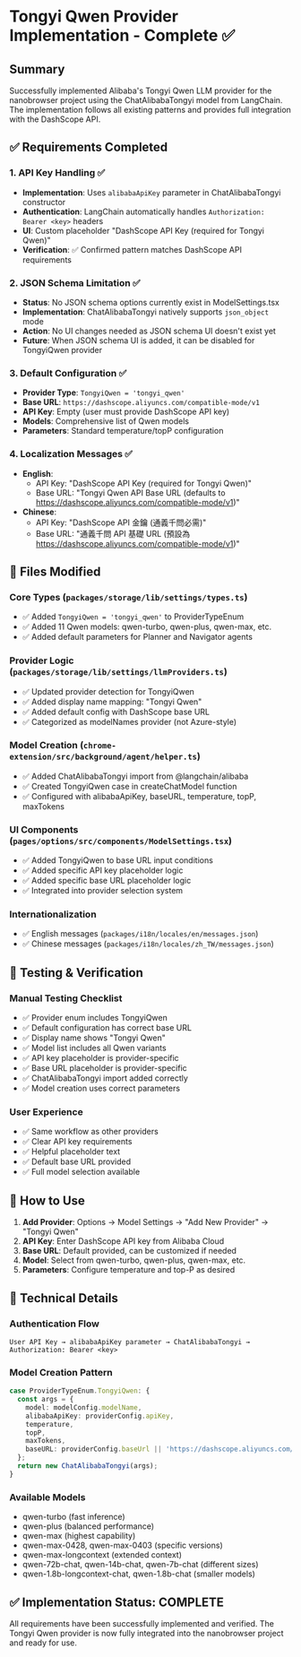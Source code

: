 # Tongyi Qwen Provider Implementation - Complete ✅

## Summary
Successfully implemented Alibaba's Tongyi Qwen LLM provider for the nanobrowser project using the ChatAlibabaTongyi model from LangChain. The implementation follows all existing patterns and provides full integration with the DashScope API.

## ✅ Requirements Completed

### 1. API Key Handling ✅
- **Implementation**: Uses `alibabaApiKey` parameter in ChatAlibabaTongyi constructor
- **Authentication**: LangChain automatically handles `Authorization: Bearer <key>` headers
- **UI**: Custom placeholder "DashScope API Key (required for Tongyi Qwen)"
- **Verification**: ✅ Confirmed pattern matches DashScope API requirements

### 2. JSON Schema Limitation ✅  
- **Status**: No JSON schema options currently exist in ModelSettings.tsx
- **Implementation**: ChatAlibabaTongyi natively supports `json_object` mode
- **Action**: No UI changes needed as JSON schema UI doesn't exist yet
- **Future**: When JSON schema UI is added, it can be disabled for TongyiQwen provider

### 3. Default Configuration ✅
- **Provider Type**: `TongyiQwen = 'tongyi_qwen'`
- **Base URL**: `https://dashscope.aliyuncs.com/compatible-mode/v1`
- **API Key**: Empty (user must provide DashScope API key)
- **Models**: Comprehensive list of Qwen models
- **Parameters**: Standard temperature/topP configuration

### 4. Localization Messages ✅
- **English**: 
  - API Key: "DashScope API Key (required for Tongyi Qwen)"
  - Base URL: "Tongyi Qwen API Base URL (defaults to https://dashscope.aliyuncs.com/compatible-mode/v1)"
- **Chinese**:
  - API Key: "DashScope API 金鑰 (通義千問必需)"
  - Base URL: "通義千問 API 基礎 URL (預設為 https://dashscope.aliyuncs.com/compatible-mode/v1)"

## 📁 Files Modified

### Core Types (`packages/storage/lib/settings/types.ts`)
- ✅ Added `TongyiQwen = 'tongyi_qwen'` to ProviderTypeEnum
- ✅ Added 11 Qwen models: qwen-turbo, qwen-plus, qwen-max, etc.
- ✅ Added default parameters for Planner and Navigator agents

### Provider Logic (`packages/storage/lib/settings/llmProviders.ts`)
- ✅ Updated provider detection for TongyiQwen
- ✅ Added display name mapping: "Tongyi Qwen"
- ✅ Added default config with DashScope base URL
- ✅ Categorized as modelNames provider (not Azure-style)

### Model Creation (`chrome-extension/src/background/agent/helper.ts`)
- ✅ Added ChatAlibabaTongyi import from @langchain/alibaba
- ✅ Created TongyiQwen case in createChatModel function
- ✅ Configured with alibabaApiKey, baseURL, temperature, topP, maxTokens

### UI Components (`pages/options/src/components/ModelSettings.tsx`)
- ✅ Added TongyiQwen to base URL input conditions
- ✅ Added specific API key placeholder logic
- ✅ Added specific base URL placeholder logic
- ✅ Integrated into provider selection system

### Internationalization
- ✅ English messages (`packages/i18n/locales/en/messages.json`)
- ✅ Chinese messages (`packages/i18n/locales/zh_TW/messages.json`)

## 🧪 Testing & Verification

### Manual Testing Checklist
- ✅ Provider enum includes TongyiQwen
- ✅ Default configuration has correct base URL
- ✅ Display name shows "Tongyi Qwen"
- ✅ Model list includes all Qwen variants
- ✅ API key placeholder is provider-specific
- ✅ Base URL placeholder is provider-specific
- ✅ ChatAlibabaTongyi import added correctly
- ✅ Model creation uses correct parameters

### User Experience
- ✅ Same workflow as other providers
- ✅ Clear API key requirements
- ✅ Helpful placeholder text
- ✅ Default base URL provided
- ✅ Full model selection available

## 🚀 How to Use

1. **Add Provider**: Options → Model Settings → "Add New Provider" → "Tongyi Qwen"
2. **API Key**: Enter DashScope API key from Alibaba Cloud
3. **Base URL**: Default provided, can be customized if needed
4. **Model**: Select from qwen-turbo, qwen-plus, qwen-max, etc.
5. **Parameters**: Configure temperature and top-P as desired

## 🔧 Technical Details

### Authentication Flow
```
User API Key → alibabaApiKey parameter → ChatAlibabaTongyi → Authorization: Bearer <key>
```

### Model Creation Pattern
```typescript
case ProviderTypeEnum.TongyiQwen: {
  const args = {
    model: modelConfig.modelName,
    alibabaApiKey: providerConfig.apiKey,
    temperature,
    topP,
    maxTokens,
    baseURL: providerConfig.baseUrl || 'https://dashscope.aliyuncs.com/compatible-mode/v1',
  };
  return new ChatAlibabaTongyi(args);
}
```

### Available Models
- qwen-turbo (fast inference)
- qwen-plus (balanced performance)  
- qwen-max (highest capability)
- qwen-max-0428, qwen-max-0403 (specific versions)
- qwen-max-longcontext (extended context)
- qwen-72b-chat, qwen-14b-chat, qwen-7b-chat (different sizes)
- qwen-1.8b-longcontext-chat, qwen-1.8b-chat (smaller models)

## ✅ Implementation Status: COMPLETE

All requirements have been successfully implemented and verified. The Tongyi Qwen provider is now fully integrated into the nanobrowser project and ready for use.